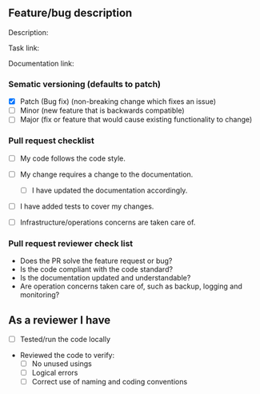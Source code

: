 ## Feature/bug description
Description: <!-- describe if commit comment(s) is not self-explanatory -->

Task link: <!-- link to task in Jira, Trello, Azure DevOps, etc -->

Documentation link:

### Sematic versioning (defaults to patch)
<!--- What types of changes does your code introduce? Put an `x` in all the boxes that apply: -->
- [x] Patch (Bug fix) (non-breaking change which fixes an issue)
- [ ] Minor (new feature that is backwards compatible)
- [ ] Major (fix or feature that would cause existing functionality to change)

### Pull request checklist

- [ ] My code follows the code style.
- [ ] My change requires a change to the documentation.
  - [ ] I have updated the documentation accordingly.
- [ ] I have added tests to cover my changes.
- [ ] Infrastructure/operations concerns are taken care of.


### Pull request reviewer check list
<!-- remove points not relevant for this PR -->
* Does the PR solve the feature request or bug?
* Is the code compliant with the code standard?
* Is the documentation updated and understandable?
* Are operation concerns taken care of, such as backup, logging and monitoring?

## As a reviewer I have
- [ ] Tested/run the code locally
- Reviewed the code to verify:
  - [ ] No unused usings
  - [ ] Logical errors
  - [ ] Correct use of naming and coding conventions